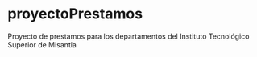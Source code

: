# proyectoPrestamos
Proyecto de prestamos para los departamentos del Instituto Tecnológico Superior de Misantla

